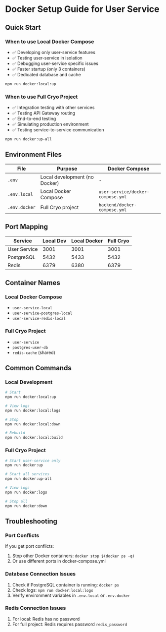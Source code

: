 # Docker Setup Guide for User Service

## Quick Start

### When to use Local Docker Compose
- ✅ Developing only user-service features
- ✅ Testing user-service in isolation
- ✅ Debugging user-service specific issues
- ✅ Faster startup (only 3 containers)
- ✅ Dedicated database and cache

```bash
npm run docker:local:up
```

### When to use Full Cryo Project
- ✅ Integration testing with other services
- ✅ Testing API Gateway routing
- ✅ End-to-end testing
- ✅ Simulating production environment
- ✅ Testing service-to-service communication

```bash
npm run docker:up-all
```

## Environment Files

| File | Purpose | Docker Compose |
|------|---------|----------------|
| `.env` | Local development (no Docker) | - |
| `.env.local` | Local Docker Compose | `user-service/docker-compose.yml` |
| `.env.docker` | Full Cryo project | `backend/docker-compose.yml` |

## Port Mapping

| Service | Local Dev | Local Docker | Full Cryo |
|---------|-----------|--------------|-----------|
| User Service | 3001 | 3001 | 3001 |
| PostgreSQL | 5432 | 5433 | 5432 |
| Redis | 6379 | 6380 | 6379 |

## Container Names

### Local Docker Compose
- `user-service-local`
- `user-service-postgres-local`
- `user-service-redis-local`

### Full Cryo Project
- `user-service`
- `postgres-user-db`
- `redis-cache` (shared)

## Common Commands

### Local Development
```bash
# Start
npm run docker:local:up

# View logs
npm run docker:local:logs

# Stop
npm run docker:local:down

# Rebuild
npm run docker:local:build
```

### Full Cryo Project
```bash
# Start user-service only
npm run docker:up

# Start all services
npm run docker:up-all

# View logs
npm run docker:logs

# Stop all
npm run docker:down
```

## Troubleshooting

### Port Conflicts
If you get port conflicts:
1. Stop other Docker containers: `docker stop $(docker ps -q)`
2. Or use different ports in docker-compose.yml

### Database Connection Issues
1. Check if PostgreSQL container is running: `docker ps`
2. Check logs: `npm run docker:local:logs`
3. Verify environment variables in `.env.local` or `.env.docker`

### Redis Connection Issues
1. For local: Redis has no password
2. For full project: Redis requires password `redis_password`